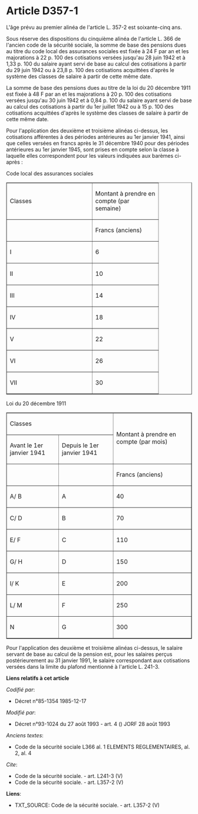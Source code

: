 # Article D357-1

L'âge prévu au premier alinéa de l'article L. 357-2 est soixante-cinq ans. 

Sous réserve des dispositions du cinquième alinéa de l'article L. 366 de l'ancien code de la sécurité sociale, la somme de
base des pensions dues au titre du code local des assurances sociales est fixée à 24 F par an et les majorations à 22 p. 100
des cotisations versées jusqu'au 28 juin 1942 et à 1,33 p. 100 du salaire ayant servi de base au calcul des cotisations à
partir du 29 juin 1942 ou à 23,8 p. 100 des cotisations acquittées d'après le système des classes de salaire à partir de
cette même date. 

La somme de base des pensions dues au titre de la loi du 20 décembre 1911 est fixée à 48 F par an et les majorations à 20 p.
100 des cotisations versées jusqu'au 30 juin 1942 et à 0,84 p. 100 du salaire ayant servi de base au calcul des cotisations à
partir du 1er juillet 1942 ou à 15 p. 100 des cotisations acquittées d'après le système des classes de salaire à partir de
cette même date. 

Pour l'application des deuxième et troisième alinéas ci-dessus, les cotisations afférentes à des périodes antérieures au 1er
janvier 1941, ainsi que celles versées en francs après le 31 décembre 1940 pour des périodes antérieures au 1er janvier 1945,
sont prises en compte selon la classe à laquelle elles correspondent pour les valeurs indiquées aux barèmes ci-après : 

Code local des assurances sociales 

<table align="center" border="1" cellpadding="0" cellspacing="0" width="378">
  <tbody>
    <tr>
      <td width="215">

Classes 

</td>
      <td width="163">

Montant à prendre en compte (par semaine) 

</td>
    </tr>
    <tr>
      <td width="215">

</td>
      <td width="163">

Francs (anciens) 

</td>
    </tr>
    <tr>
      <td valign="top" width="215">

I 

</td>
      <td valign="top" width="163">

6 

</td>
    </tr>
    <tr>
      <td valign="top" width="215">

II 

</td>
      <td valign="top" width="163">

10 

</td>
    </tr>
    <tr>
      <td valign="top" width="215">

III 

</td>
      <td valign="top" width="163">

14 

</td>
    </tr>
    <tr>
      <td valign="top" width="215">

IV 

</td>
      <td valign="top" width="163">

18 

</td>
    </tr>
    <tr>
      <td valign="top" width="215">

V 

</td>
      <td valign="top" width="163">

22 

</td>
    </tr>
    <tr>
      <td valign="top" width="215">

VI 

</td>
      <td valign="top" width="163">

26 

</td>
    </tr>
    <tr>
      <td valign="top" width="215">

VII 

</td>
      <td valign="top" width="163">

30 

</td>
    </tr>
  </tbody>
</table>

Loi du 20 décembre 1911 

<table align="center" border="1" cellpadding="0" cellspacing="0" width="378">
  <tbody>
    <tr>
      <td colspan="2">

Classes 

</td>
      <td rowspan="2">

Montant à prendre en compte (par mois) 

</td>
    </tr>
    <tr>
      <td>

Avant le 1er janvier 1941 

</td>
      <td>

Depuis le 1er janvier 1941 

</td>
    </tr>
    <tr>
      <td>

</td>
      <td>

</td>
      <td>

Francs (anciens) 

</td>
    </tr>
    <tr>
      <td>

A/ B 

</td>
      <td>

A 

</td>
      <td>

40 

</td>
    </tr>
    <tr>
      <td>

C/ D 

</td>
      <td>

B 

</td>
      <td>

70 

</td>
    </tr>
    <tr>
      <td>

E/ F 

</td>
      <td>

C 

</td>
      <td>

110 

</td>
    </tr>
    <tr>
      <td>

G/ H 

</td>
      <td>

D 

</td>
      <td>

150 

</td>
    </tr>
    <tr>
      <td>

I/ K 

</td>
      <td>

E 

</td>
      <td>

200 

</td>
    </tr>
    <tr>
      <td>

L/ M 

</td>
      <td>

F 

</td>
      <td>

250 

</td>
    </tr>
    <tr>
      <td>

N 

</td>
      <td>

G 

</td>
      <td>

300 

</td>
    </tr>
  </tbody>
</table>

Pour l'application des deuxième et troisième alinéas ci-dessus, le salaire servant de base au calcul de la pension est, pour
les salaires perçus postérieurement au 31 janvier 1991, le salaire correspondant aux cotisations versées dans la limite du
plafond mentionné à l'article L. 241-3.

**Liens relatifs à cet article**

_Codifié par_:

  - Décret n°85-1354 1985-12-17

_Modifié par_:

  - Décret n°93-1024 du 27 août 1993 - art. 4 () JORF 28 août 1993

_Anciens textes_:

  - Code de la sécurité sociale L366 al. 1 ELEMENTS REGLEMENTAIRES, al. 2, al. 4

_Cite_:

  - Code de la sécurité sociale. - art. L241-3 (V)
  - Code de la sécurité sociale. - art. L357-2 (V)

**Liens**:

  - TXT_SOURCE: Code de la sécurité sociale. - art. L357-2 (V)
